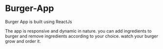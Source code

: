 # Burger-App
Burger App is built using ReactJs 

The app is responsive and dynamic in nature. you can add ingredients to burger and remove ingredients according to your choice.
watch your burger grow and order it.
